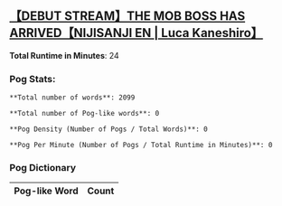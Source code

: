 ## [【DEBUT STREAM】THE MOB BOSS HAS ARRIVED【NIJISANJI EN | Luca Kaneshiro】](https://www.youtube.com/watch?v=zniC34tfjrU)
**Total Runtime in Minutes**: 24

### **Pog Stats:**

   	**Total number of words**: 2099

   	**Total number of Pog-like words**: 0

   	**Pog Density (Number of Pogs / Total Words)**: 0

   	**Pog Per Minute (Number of Pogs / Total Runtime in Minutes)**: 0

### **Pog Dictionary**
**Pog-like Word** | **Count**
:---: | :---:
